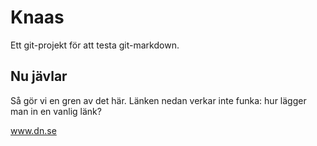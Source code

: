 # Knaas

Ett git-projekt för att testa git-markdown.

## Nu jävlar

Så gör vi en gren av det här. Länken nedan verkar inte funka: hur lägger man in en vanlig länk?

www.dn.se
